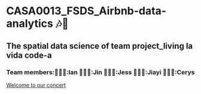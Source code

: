 # CASA0013_FSDS_Airbnb-data-analytics 🎶🎤
## The spatial data science of team project_living la vida code-a

### Team members:👨🏼‍🎤:Ian 👨🏻‍🎤:Jin 👩🏻‍🎤:Jess 🧑🏻‍🎤:Jiayi 👩🏻‍🎤:Cerys 

[Welcome to our concert]( https://raw.githack.com/iantsern-twuk/CASA0013_FSDS_Airbnb-data-analytics/refs/heads/main/Documentation/Group_Work.html)
